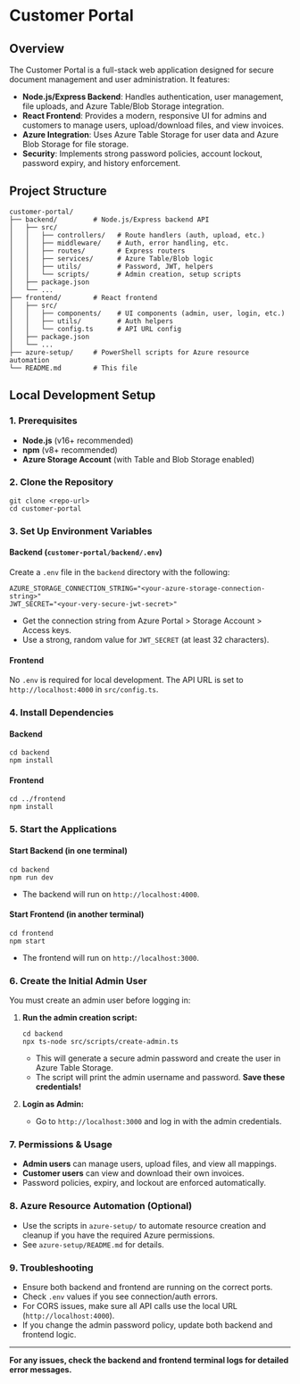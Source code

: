 # Customer Portal

## Overview

The Customer Portal is a full-stack web application designed for secure document management and user administration. It features:
- **Node.js/Express Backend**: Handles authentication, user management, file uploads, and Azure Table/Blob Storage integration.
- **React Frontend**: Provides a modern, responsive UI for admins and customers to manage users, upload/download files, and view invoices.
- **Azure Integration**: Uses Azure Table Storage for user data and Azure Blob Storage for file storage.
- **Security**: Implements strong password policies, account lockout, password expiry, and history enforcement.

## Project Structure

```
customer-portal/
├── backend/         # Node.js/Express backend API
│   ├── src/
│   │   ├── controllers/   # Route handlers (auth, upload, etc.)
│   │   ├── middleware/    # Auth, error handling, etc.
│   │   ├── routes/        # Express routers
│   │   ├── services/      # Azure Table/Blob logic
│   │   ├── utils/         # Password, JWT, helpers
│   │   └── scripts/       # Admin creation, setup scripts
│   ├── package.json
│   └── ...
├── frontend/        # React frontend
│   ├── src/
│   │   ├── components/    # UI components (admin, user, login, etc.)
│   │   ├── utils/         # Auth helpers
│   │   └── config.ts      # API URL config
│   ├── package.json
│   └── ...
├── azure-setup/     # PowerShell scripts for Azure resource automation
└── README.md        # This file
```

## Local Development Setup

### 1. Prerequisites
- **Node.js** (v16+ recommended)
- **npm** (v8+ recommended)
- **Azure Storage Account** (with Table and Blob Storage enabled)

### 2. Clone the Repository
```
git clone <repo-url>
cd customer-portal
```

### 3. Set Up Environment Variables

#### Backend (`customer-portal/backend/.env`)
Create a `.env` file in the `backend` directory with the following:
```
AZURE_STORAGE_CONNECTION_STRING="<your-azure-storage-connection-string>"
JWT_SECRET="<your-very-secure-jwt-secret>"
```
- Get the connection string from Azure Portal > Storage Account > Access keys.
- Use a strong, random value for `JWT_SECRET` (at least 32 characters).

#### Frontend
No `.env` is required for local development. The API URL is set to `http://localhost:4000` in `src/config.ts`.

### 4. Install Dependencies

#### Backend
```
cd backend
npm install
```

#### Frontend
```
cd ../frontend
npm install
```

### 5. Start the Applications

#### Start Backend (in one terminal)
```
cd backend
npm run dev
```
- The backend will run on `http://localhost:4000`.

#### Start Frontend (in another terminal)
```
cd frontend
npm start
```
- The frontend will run on `http://localhost:3000`.

### 6. Create the Initial Admin User

You must create an admin user before logging in:

1. **Run the admin creation script:**
   ```
   cd backend
   npx ts-node src/scripts/create-admin.ts
   ```
   - This will generate a secure admin password and create the user in Azure Table Storage.
   - The script will print the admin username and password. **Save these credentials!**

2. **Login as Admin:**
   - Go to `http://localhost:3000` and log in with the admin credentials.

### 7. Permissions & Usage
- **Admin users** can manage users, upload files, and view all mappings.
- **Customer users** can view and download their own invoices.
- Password policies, expiry, and lockout are enforced automatically.

### 8. Azure Resource Automation (Optional)
- Use the scripts in `azure-setup/` to automate resource creation and cleanup if you have the required Azure permissions.
- See `azure-setup/README.md` for details.

### 9. Troubleshooting
- Ensure both backend and frontend are running on the correct ports.
- Check `.env` values if you see connection/auth errors.
- For CORS issues, make sure all API calls use the local URL (`http://localhost:4000`).
- If you change the admin password policy, update both backend and frontend logic.

---

**For any issues, check the backend and frontend terminal logs for detailed error messages.** 